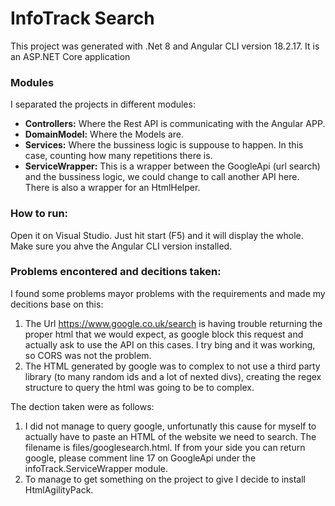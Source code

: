 # InfoTrack Search

This project was generated with .Net 8 and Angular CLI version 18.2.17.
It is an ASP.NET Core application

### Modules
I separated the projects in different modules:


- **Controllers:** Where the Rest API is communicating with the Angular APP.
- **DomainModel:** Where the Models are.
- **Services:** Where the bussiness logic is suppouse to happen. In this case, counting how many repetitions there is.
- **ServiceWrapper:** This is a wrapper between the GoogleApi (url search) and the bussiness logic, we could change to call another API here. There is also a wrapper for an HtmlHelper.

### How to run:
Open it on Visual Studio. Just hit start (F5) and it will  display the whole. Make sure you ahve the Angular CLI version installed.


### Problems encontered and decitions taken:
I found some problems mayor problems with the requirements and made my decitions base on this:

1. The Url https://www.google.co.uk/search is having trouble returning the proper html that we would expect, as google block this request and actually ask to use the API on this cases. I try bing and it was working, so CORS was not the problem.
2. The HTML generated by google was to complex to not use a third party library (to many random ids and a lot of nexted divs), creating the regex structure to query the html was going to be to complex.

The dection taken were as follows:
1. I did not manage to query google, unfortunatly this cause for myself to actually have to paste an HTML of the website we need to search. The filename is files/googlesearch.html. If from your side you can return google, please comment line 17 on GoogleApi under the infoTrack.ServiceWrapper module.
2. To manage to get something on the project to give I decide to install HtmlAgilityPack. 



